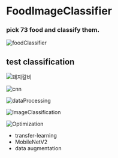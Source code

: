 # FoodImageClassifier

### pick 73 food and classify them.

![foodClassifier](https://user-images.githubusercontent.com/45115557/116417520-4d372900-a876-11eb-9c8c-3f99766bc432.png)


## test classification
![돼지갈비](https://user-images.githubusercontent.com/45115557/116428804-372e6600-a880-11eb-8269-c38bd497d6b1.jpg)


![cnn](https://user-images.githubusercontent.com/45115557/116426471-182ed480-a87e-11eb-96c7-98ab07eca95a.png)



![dataProcessing](https://user-images.githubusercontent.com/45115557/116426506-1e24b580-a87e-11eb-8767-0797592b4d8e.png)



![ImageClassification](https://user-images.githubusercontent.com/45115557/116426519-20870f80-a87e-11eb-858c-70c129c5b19a.png)



![Optimization](https://user-images.githubusercontent.com/45115557/116426538-24b32d00-a87e-11eb-959a-7e95d7ad45e5.png)


+ transfer-learning
+ MobileNetV2
+ data augmentation
